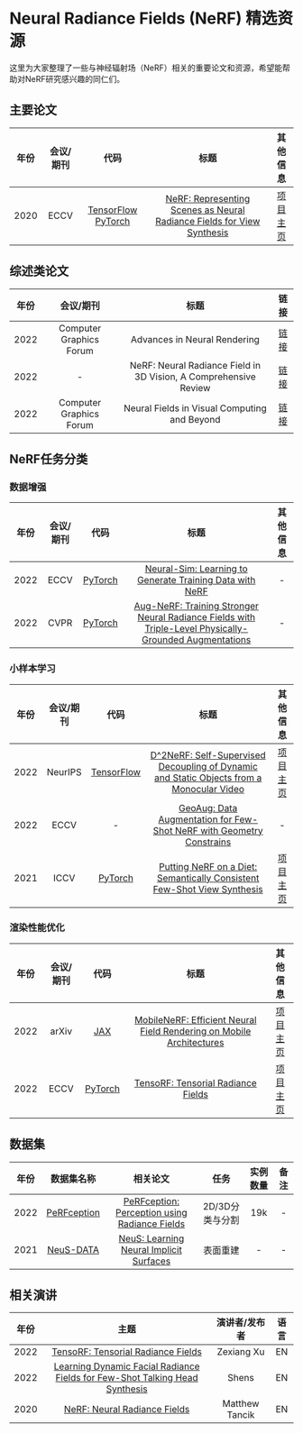 # Neural Radiance Fields (NeRF) 精选资源

这里为大家整理了一些与神经辐射场（NeRF）相关的重要论文和资源，希望能帮助对NeRF研究感兴趣的同仁们。

## 主要论文

| 年份 | 会议/期刊 | 代码 | 标题 | 其他信息 |
| :-: | :-: | :-: | :-: | :-: |
| 2020 | ECCV | [TensorFlow](https://github.com/bmild/nerf) [PyTorch](https://github.com/yenchenlin/nerf-pytorch) | [NeRF: Representing Scenes as Neural Radiance Fields for View Synthesis](https://dl.acm.org/doi/pdf/10.1145/3503250) | [项目主页](https://www.matthewtancik.com/nerf) |

## 综述类论文

| 年份 | 会议/期刊 | 标题 | 链接 |
| :-: | :-: | :-: | :-: |
| 2022 | Computer Graphics Forum | Advances in Neural Rendering | [链接](https://arxiv.org/pdf/2111.05849.pdf) |
| 2022 | - | NeRF: Neural Radiance Field in 3D Vision, A Comprehensive Review | [链接](https://arxiv.org/pdf/2210.00379.pdf) |
| 2022 | Computer Graphics Forum | Neural Fields in Visual Computing and Beyond | [链接](https://arxiv.org/pdf/2111.11426.pdf) |

## NeRF任务分类

### 数据增强

| 年份 | 会议/期刊 | 代码 | 标题 | 其他信息 |
| :-: | :-: | :-: | :-: | :-: |
| 2022 | ECCV | [PyTorch](https://github.com/gyhandy/Neural-Sim-NeRF) | [Neural-Sim: Learning to Generate Training Data with NeRF](https://arxiv.org/pdf/2207.11368.pdf) | - |
| 2022 | CVPR | [PyTorch](https://github.com/VITA-Group/Aug-NeRF) | [Aug-NeRF: Training Stronger Neural Radiance Fields with Triple-Level Physically-Grounded Augmentations](https://openaccess.thecvf.com/content/CVPR2022/papers/Chen_Aug-NeRF_Training_Stronger_Neural_Radiance_Fields_With_Triple-Level_Physically-Grounded_Augmentations_CVPR_2022_paper.pdf) | - |

### 小样本学习

| 年份 | 会议/期刊 | 代码 | 标题 | 其他信息 |
| :-: | :-: | :-: | :-: | :-: |
| 2022 | NeurIPS | [TensorFlow](https://github.com/d2nerf/d2nerf) | [D^2NeRF: Self-Supervised Decoupling of Dynamic and Static Objects from a Monocular Video](https://arxiv.org/pdf/2205.15838.pdf) | [项目主页](https://d2nerf.github.io/) |
| 2022 | ECCV | - | [GeoAug: Data Augmentation for Few-Shot NeRF with Geometry Constrains](https://www.ecva.net/papers/eccv_2022/papers_ECCV/papers/136770326.pdf) | - |
| 2021 | ICCV | [PyTorch](https://github.com/ajayjain/DietNeRF) | [Putting NeRF on a Diet: Semantically Consistent Few-Shot View Synthesis](https://openaccess.thecvf.com/content/ICCV2021/papers/Jain_Putting_NeRF_on_a_Diet_Semantically_Consistent_Few-Shot_View_Synthesis_ICCV_2021_paper.pdf) | [项目主页](https://www.ajayj.com/dietnerf) |

### 渲染性能优化

| 年份 | 会议/期刊 | 代码 | 标题 | 其他信息 |
| :-: | :-: | :-: | :-: | :-: |
| 2022 | arXiv | [JAX](https://github.com/google-research/jax3d/tree/main/jax3d/projects/mobilenerf) | [MobileNeRF: Efficient Neural Field Rendering on Mobile Architectures](https://arxiv.org/pdf/2208.00277.pdf) | [项目主页](https://mobile-nerf.github.io/) |
| 2022 | ECCV | [PyTorch](https://github.com/apchenstu/TensoRF) | [TensoRF: Tensorial Radiance Fields](https://arxiv.org/pdf/2203.09517.pdf) | [项目主页](https://apchenstu.github.io/TensoRF/) |

## 数据集

| 年份 | 数据集名称 | 相关论文 | 任务 | 实例数量 | 备注 |
| :-: | :-: | :-: | :-: | :-: | :-: |
| 2022 | [PeRFception](https://postech-cvlab.github.io/PeRFception/) | [PeRFception: Perception using Radiance Fields](https://openreview.net/pdf?id=MzaPEKHv-0J) | 2D/3D分类与分割 | 19k | - |
| 2021 | [NeuS-DATA](https://drive.google.com/drive/folders/1Nlzejs4mfPuJYORLbDEUDWlc9IZIbU0C) | [NeuS: Learning Neural Implicit Surfaces](https://arxiv.org/pdf/2106.10689.pdf) | 表面重建 | - | - |

## 相关演讲

| 年份 | 主题 | 演讲者/发布者 | 语言 |
| :-: | :-: | :-: | :-: |
| 2022 | [TensoRF: Tensorial Radiance Fields](https://www.youtube.com/watch?v=ujOMgaKV3lA) | Zexiang Xu | EN |
| 2022 | [Learning Dynamic Facial Radiance Fields for Few-Shot Talking Head Synthesis](https://www.youtube.com/watch?v=F6fkVNk9bBw) | Shens | EN |
| 2020 | [NeRF: Neural Radiance Fields](https://www.youtube.com/watch?v=JuH79E8rdKc) | Matthew Tancik | EN |
